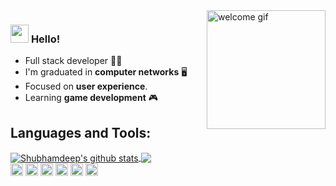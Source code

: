 <img align="right" alt="welcome gif" src="https://64.media.tumblr.com/a09e83c6f57bd964feb417b2a6f53b1d/tumblr_okkhhed1KK1qza1qzo1_500.gif" width="190" />

### <img src="https://github.com/TheDudeThatCode/TheDudeThatCode/blob/master/Assets/Hi.gif" width="29px"> **Hello!**

- Full stack developer 👨‍💻
- I'm graduated in **computer networks** 🖥️
- Focused on **user experience**.
- Learning **game development** 🎮

## Languages and Tools:

<a href="https://github.com/LuanBonetto">
 <img align="center" src="https://github-readme-stats.vercel.app/api?username=LuanBonetto&show_icons=true&theme=dark&line_height=27" alt="Shubhamdeep's github stats"/>
</a>

<a href="https://github.com/LuanBonetto">
  <img align="center" src="https://github-readme-stats.vercel.app/api/top-langs/?username=LuanBonetto&theme=dark&hide_langs_below=1" />
</a>

<br/>

<img height="20" src="https://img.shields.io/badge/Node.js-339933?style=for-the-badge&logo=nodedotjs&logoColor=white"/>
<img height="20" src="https://img.shields.io/badge/Express.js-000000?style=for-the-badge&logo=express&logoColor=white"/>
<img height="20" src="https://img.shields.io/badge/React-20232A?style=for-the-badge&logo=react&logoColor=61DAFB"/>
<img height="20" src="https://img.shields.io/badge/Redux-593D88?style=for-the-badge&logo=redux&logoColor=white"/>
<img height="20" src="https://img.shields.io/badge/next.js-000000?style=for-the-badge&logo=nextdotjs&logoColor=white"/>
<img height="20" src="https://img.shields.io/badge/firebase-ffca28?style=for-the-badge&logo=firebase&logoColor=black"/>
